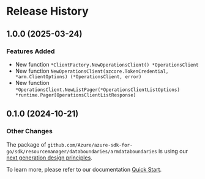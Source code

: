 # Release History

## 1.0.0 (2025-03-24)
### Features Added

- New function `*ClientFactory.NewOperationsClient() *OperationsClient`
- New function `NewOperationsClient(azcore.TokenCredential, *arm.ClientOptions) (*OperationsClient, error)`
- New function `*OperationsClient.NewListPager(*OperationsClientListOptions) *runtime.Pager[OperationsClientListResponse]`


## 0.1.0 (2024-10-21)
### Other Changes

The package of `github.com/Azure/azure-sdk-for-go/sdk/resourcemanager/databoundaries/armdataboundaries` is using our [next generation design principles](https://azure.github.io/azure-sdk/general_introduction.html).

To learn more, please refer to our documentation [Quick Start](https://aka.ms/azsdk/go/mgmt).